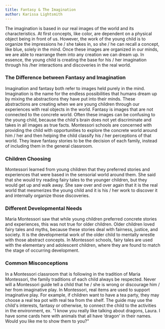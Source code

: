 ```yaml
---
title: Fantasy & The Imagination
author: Karissa Lightsmith
---
```


The imagination is based in our real images of the world and its characteristics. At first concepts, like color, are dependent on a physical object being in front of us. However, the work of the young child is to organize the impressions he / she takes in, so she / he can recall a concept, like blue, solely in the mind. Once these images are organized in our minds, we are able to rearrange them into any creation we can dream up. In essence, the young child is creating the base for his / her imagination through his /her interactions and discoveries in the real world.

### The Difference between Fantasy and Imagination

Imagination and fantasy both refer to images held purely in the mind. Imagination is the name for the endless possibilities that humans dream up by mixing the abstractions they have put into their minds. These abstractions are creating when we are young children through our experiences with real objects in the world. Fantasy is images that are not connected to the concrete world. Often these images can be confusing to the young child, because the child's brain does not yet discriminate and takes in all images as true facts. Montessori schools are concerned with providing the child with opportunities to explore the concrete world around him / her and then helping the child classify his / her perceptions of that world. They leave fantasy stories to be the decision of each family, instead of including them in the general classroom.

### Children Choosing

Montessori learned from young children that they preferred stories and experiences that were based in the sensorial world around them. She said that she would try reading fairy tales to the younger children, but they would get up and walk away. She saw over and over again that it is the real world that mesmerizes the young child and it is his / her work to discover it and internally organize those discoveries.

### Different Developmental Needs

Maria Montessori saw that while young children preferred concrete stories and experiences, this was not true for older children. Older children loved fairy tales and myths, because these stories deal with fairness, justice, and society. It is the developmental work of the older child to mentally wrestle with those abstract concepts. In Montessori schools, fairy tales are used with the elementary and adolescent children, where they are found to match the stage of occurring development.

### Common Misconceptions

In a Montessori classroom that is following in the tradition of Maria Montessori, the family traditions of each child always be respected. Never will a Montessori guide tell a child that he / she is wrong or discourage him / her from imaginative play. In Montessori, real items are used to support imaginative play. For example, if children want to have a tea party, they may choose a real tea pot with real tea from the shelf. The guide may use the child's interests, fantasy or otherwise, to connect the child to the activities in the environment, ex. "I know you really like talking about dragons, Laura. I have some cards here with animals that all have ‘dragon' in their names. Would you like me to show them to you?"
